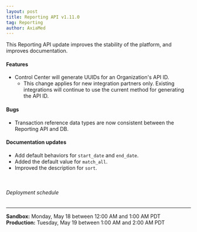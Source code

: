 ```yaml
---
layout: post
title: Reporting API v1.11.0
tag: Reporting
author: AxiaMed
---
```

This Reporting API update improves the stability of the platform, and improves documentation. 

#### Features
* Control Center will generate UUIDs for an Organization's API ID.
  * This change applies for new integration partners only. Existing integrations will continue to use the current method for generating the API ID. 

#### Bugs
* Transaction reference data types are now consistent between the Reporting API and DB.

#### Documentation updates
* Add default behaviors for `start_date` and `end_date`.
* Added the default value for `match_all`.
* Improved the description for `sort`. 

&nbsp;  
###### Deployment schedule
* * *
**Sandbox:** Monday, May 18 between 12:00 AM and 1:00 AM PDT
<br>
**Production:** Tuesday, May 19 between 1:00 AM and 2:00 AM PDT
